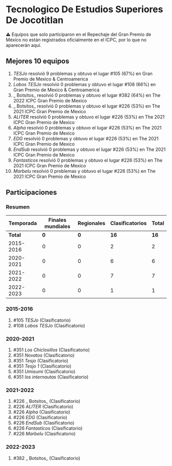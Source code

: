 # Tecnologico De Estudios Superiores De Jocotitlan

:warning: Equipos que solo participaron en el Repechaje del Gran Premio de México no están registrados oficialmente en el ICPC, por lo que no aparecerán aquí.

## Mejores 10 equipos

1. _TESJo_ resolvió 9 problemas y obtuvo el lugar #105 (67%) en Gran Premio de Mexico & Centroamerica
1. _Lobos TESJo_ resolvió 0 problemas y obtuvo el lugar #108 (66%) en Gran Premio de Mexico & Centroamerica
1. _ Botsitos_ resolvió 0 problemas y obtuvo el lugar #382 (64%) en The 2022 ICPC Gran Premio de Mexico
1. _ Botsitos_ resolvió 0 problemas y obtuvo el lugar #226 (53%) en The 2021 ICPC Gran Premio de Mexico
1. _ALITER_ resolvió 0 problemas y obtuvo el lugar #226 (53%) en The 2021 ICPC Gran Premio de Mexico
1. _Alpha_ resolvió 0 problemas y obtuvo el lugar #226 (53%) en The 2021 ICPC Gran Premio de Mexico
1. _EDG_ resolvió 0 problemas y obtuvo el lugar #226 (53%) en The 2021 ICPC Gran Premio de Mexico
1. _EndSub_ resolvió 0 problemas y obtuvo el lugar #226 (53%) en The 2021 ICPC Gran Premio de Mexico
1. _Fantasticos_ resolvió 0 problemas y obtuvo el lugar #226 (53%) en The 2021 ICPC Gran Premio de Mexico
1. _Marbelu_ resolvió 0 problemas y obtuvo el lugar #226 (53%) en The 2021 ICPC Gran Premio de Mexico

## Participaciones

### Resumen

| Temporada | Finales mundiales | Regionales | Clasificatorios | Total |
| --- | --- | --- | --- | --- |
| **Total** | **0** | **0** | **16** | **16** |
| 2015-2016 | 0 | 0 | 2 | 2 |
| 2020-2021 | 0 | 0 | 6 | 6 |
| 2021-2022 | 0 | 0 | 7 | 7 |
| 2022-2023 | 0 | 0 | 1 | 1 |

### 2015-2016

1. #105 _TESJo_ (Clasificatorio)
1. #108 _Lobos TESJo_ (Clasificatorio)

### 2020-2021

1. #351 _Los Chiclosillos_ (Clasificatorio)
1. #351 _Novatos_ (Clasificatorio)
1. #351 _Tesjo_ (Clasificatorio)
1. #351 _Tesjo 1_ (Clasificatorio)
1. #351 _Umisumi_ (Clasificatorio)
1. #351 _los internautas_ (Clasificatorio)

### 2021-2022

1. #226 _ Botsitos_ (Clasificatorio)
1. #226 _ALITER_ (Clasificatorio)
1. #226 _Alpha_ (Clasificatorio)
1. #226 _EDG_ (Clasificatorio)
1. #226 _EndSub_ (Clasificatorio)
1. #226 _Fantasticos_ (Clasificatorio)
1. #226 _Marbelu_ (Clasificatorio)

### 2022-2023

1. #382 _ Botsitos_ (Clasificatorio)



